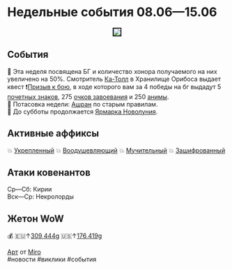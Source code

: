 # Недельные события 08.06—15.06

<html>
<center>
<img src=https://raw.githubusercontent.com/MagicalCow/TrinkIT-News/main/Assets/Weeklies/Weekly-23.jpg float=center border=2>
</center>  
</html>

## События
📅 Эта неделя посвящена БГ и количество хонора получаемого на них увеличено на 50%. Смотритель [Ка-Толл](https://ru.wowhead.com/npc=166307) в Хранилище Орибоса выдает квест ❗<a href="https://ru.wowhead.com/quest=62637">Призыв к бою</a>, в ходе которого вам за 4 победы на бг выдадут 5 <a href="https://ru.wowhead.com/item=137642">почетных знаков</a>, 275 <a href="https://ru.wowhead.com/currency=1602">очков завоевания</a> и 250 <a href="https://ru.wowhead.com/item=184315">анимы</a>.  
📅 Потасовка недели: <a href="https://ru.wowhead.com/event=1120">Ашран</a> по старым правилам.  
📅 До субботы продолжается <a href="https://ru.wowhead.com/darkmoon-faire">Ярмарка Новолуния</a>.

## Активные аффиксы
💥 <a href="https://ru.wowhead.com/affix=10/">Укрепленный</a>
💥 <a href="https://ru.wowhead.com/affix=122/">Воодушевляющий</a>
💥 <a href="https://ru.wowhead.com/affix=12/">Мучительный</a>
💥 <a href="https://ru.wowhead.com/affix=130/">Зашифрованный</a>

## Атаки ковенантов
Ср—Сб: Кирии  
Вск—Ср: Некролорды  

## Жетон WoW
💰 🇪🇺↑[309,444g](https://wowtokenprices.com/EU) 🇺🇸↑[176,419g](https://wowtokenprices.com/US)

<a href="https://www.reddit.com/r/wow/comments/v63sjf/caravanners_respite_commission_art_render_by_miro/">Арт</a> от <a href="https://twitter.com/scoutmiro">Miro</a>  
#новости #виклики #события